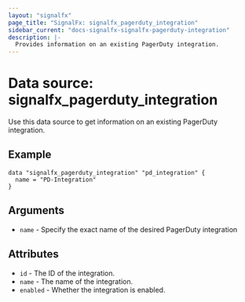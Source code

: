```yaml
---
layout: "signalfx"
page_title: "SignalFx: signalfx_pagerduty_integration"
sidebar_current: "docs-signalfx-signalfx-pagerduty-integration"
description: |-
  Provides information on an existing PagerDuty integration.
---
```


# Data source: signalfx_pagerduty_integration

Use this data source to get information on an existing PagerDuty integration.

## Example

```hcl
data "signalfx_pagerduty_integration" "pd_integration" {
  name = "PD-Integration"
}
```

## Arguments

* `name` - Specify the exact name of the desired PagerDuty integration

## Attributes

* `id` - The ID of the integration.
* `name` - The name of the integration.
* `enabled` - Whether the integration is enabled.
